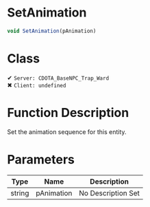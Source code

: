 # SetAnimation
```js	
void SetAnimation(pAnimation)
```
# Class
✔ `Server: CDOTA_BaseNPC_Trap_Ward`  
✖ `Client: undefined`  

# Function Description
Set the animation sequence for this entity.
# Parameters
Type|Name|Description
--|--|--
string|pAnimation|No Description Set
